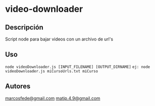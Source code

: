 # video-downloader


## Descripción

Script node para bajar videos con un archivo de url's

## Uso

```node videoDownloader.js [INPUT_FILENAME] [OUTPUT_DIRNAME]``` 
```ej: node videoDownloader.js miCursoUrls.txt miCurso``` 

## Autores

marcosfede@gmail.com
matip.4.9@gmail.com 
